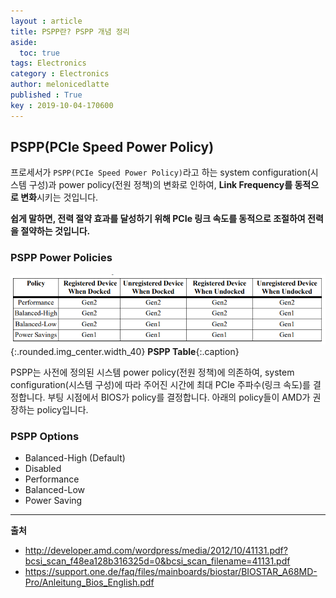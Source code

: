 ```yaml
---
layout : article
title: PSPP란? PSPP 개념 정리
aside:
  toc: true
tags: Electronics
category : Electronics
author: melonicedlatte
published : True
key : 2019-10-04-170600
---
```

## PSPP(PCIe Speed Power Policy)

프로세서가 `PSPP(PCIe Speed Power Policy)`라고 하는 system configuration(시스템 구성)과 power policy(전원 정책)의 변화로 인하여, **Link Frequency를 동적으로 변화**시키는 것입니다.

**쉽게 말하면, 전력 절약 효과를 달성하기 위해 PCIe 링크 속도를 동적으로 조절하여 전력을 절약하는 것입니다.**

### PSPP Power Policies

![image](/assets/images/201910/pspp_table.PNG){:.rounded.img_center.width_40}
**PSPP Table**{:.caption}

PSPP는 사전에 정의된 시스템 power policy(전원 정책)에 의존하여, system configuration(시스템 구성)에 따라 주어진 시간에 최대 PCIe 주파수(링크 속도)를 결정합니다. 부팅 시점에서 BIOS가 policy를 결정합니다. 아래의 policy들이 AMD가 권장하는 policy입니다.

### PSPP Options

- Balanced-High (Default)
- Disabled 
- Performance 
- Balanced-Low 
- Power Saving

--- 
**출처**
- http://developer.amd.com/wordpress/media/2012/10/41131.pdf?bcsi_scan_f48ea128b316325d=0&bcsi_scan_filename=41131.pdf
- https://support.one.de/faq/files/mainboards/biostar/BIOSTAR_A68MD-Pro/Anleitung_Bios_English.pdf


